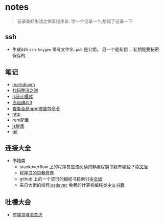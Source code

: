 # notes
> 记录美好生活之佛系程序员. 学一个记录一个,想起了记录一下

## ssh 
 * 生成ssh `ssh-keygen` 带有文件名`.pub` 是公钥， 另一个是私钥 ，私钥是要秘密保存的

## 笔记
- [markdowm](./markdown.md)
- [代码整洁之道](./javascript/neatCode.md)
- [js设计模式](./javascript/js设计模式实践/章2-this.md)
- [高级编程3](./javascript/高级程序3/Object_oriented6.md)
- [查看全局npm安装包命令](./javascript/npm_global.md)
- [http](./javscript/http.md)
- [rem配置](./basicFile/rem.js)
- [js继承](./js_proto.js)
- [git](./gitOrder/gitNotes.md)

## 连接大全
 - 书籍类
    - stackoverflow 上的程序员应该阅读的非编程类书籍有哪些？[中文版](https://justjavac.com/other/2012/05/15/qualified-programmer-should-read-what-books.html)
    - [程序员的自我修养](https://www.kancloud.cn/kancloud/a-programmer-prepares/78164)
    - github 上的一个流行的编程书籍索引[中文版](https://github.com/EbookFoundation/free-programming-books/blob/master/free-programming-books-zh.md)
    - 来自大佬的推荐[justjavac](https://weibo.com/justjavac?is_hot=1) 免费的计算机编程类[中文书籍](https://github.com/justjavac/free-programming-books-zh_CN)
## 吐槽大会
- [前端领域没意思](./teasingCode/我看到的程序员现状.md)
